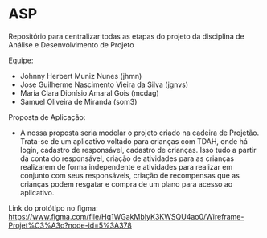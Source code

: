 # ASP
Repositório para centralizar todas as etapas do projeto da disciplina de Análise e Desenvolvimento de Projeto

Equipe:
- Johnny Herbert Muniz Nunes (jhmn)
- Jose Guilherme Nascimento Vieira da Silva (jgnvs)
- Maria Clara Dionísio Amaral Gois (mcdag)
- Samuel Oliveira de Miranda (som3)

Proposta de Aplicação:
- A nossa proposta seria modelar o projeto criado na cadeira de Projetão. Trata-se de um
aplicativo voltado para crianças com TDAH, onde há login, cadastro de responsável,
cadastro de crianças. Isso tudo a partir da conta do responsável, criação de atividades para
as crianças realizarem de forma independente e atividades para realizar em conjunto com
seus responsáveis, criação de recompensas que as crianças podem resgatar e compra de
um plano para acesso ao aplicativo.

Link do protótipo no figma:
https://www.figma.com/file/Hq1WGakMbIyK3KWSQU4ao0/Wireframe-Projet%C3%A3o?node-id=5%3A378